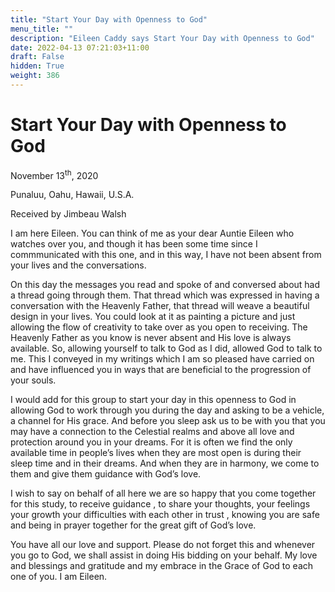 ```yaml
---
title: "Start Your Day with Openness to God"
menu_title: ""
description: "Eileen Caddy says Start Your Day with Openness to God"
date: 2022-04-13 07:21:03+11:00
draft: False
hidden: True
weight: 386
---
```

# Start Your Day with Openness to God

November 13<sup>th</sup>, 2020

Punaluu, Oahu, Hawaii, U.S.A.

Received by Jimbeau Walsh



I am here Eileen. You can think of me as your dear Auntie Eileen who watches over you, and though it has been some time since I commmunicated with this one, and in this way, I have not been absent from your lives and the conversations. 
  
On this day the messages you read and spoke of and conversed about had a thread going through them. That thread which was expressed in having a conversation with the Heavenly Father, that thread will weave a beautiful design in your lives. You could look at it as painting a picture and just allowing the flow of creativity to take over as you open to receiving. The Heavenly Father as you know is never absent and His love is always available. So, allowing yourself to talk to God as I did, allowed God to talk to me. This I conveyed in my writings which I am so pleased have carried on and have influenced you in ways that are beneficial to the progression of your souls. 
   
I would add for this group to start your day in this openness to God in allowing God to work through you during the day and asking to be a vehicle, a channel for His grace. And before you sleep ask us to be with you that you may have a connection to the Celestial realms and above all love and protection around you in your dreams.  For it is often we find the only available time in people’s lives when they are most open is during their sleep time and in their dreams. And when they are in harmony, we come to them and give them guidance with God’s love. 
   
I wish to say on behalf of all here we are so happy that you come together for this study, to receive guidance , to share your thoughts, your feelings your growth your difficulties with each other in trust , knowing you are safe and being in prayer together for the great gift of God’s love.
  
You have all our love and support. Please do not forget this and whenever you go to God, we shall assist in doing His bidding on your behalf. My love and blessings and gratitude and my embrace in the Grace of God to each one of you. I am Eileen.